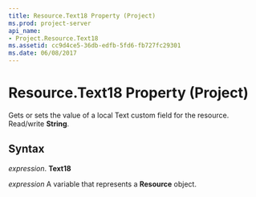 ```yaml
---
title: Resource.Text18 Property (Project)
ms.prod: project-server
api_name:
- Project.Resource.Text18
ms.assetid: cc9d4ce5-36db-edfb-5fd6-fb727fc29301
ms.date: 06/08/2017
---
```



# Resource.Text18 Property (Project)

Gets or sets the value of a local Text custom field for the resource. Read/write **String**.


## Syntax

 _expression_. **Text18**

 _expression_ A variable that represents a **Resource** object.


